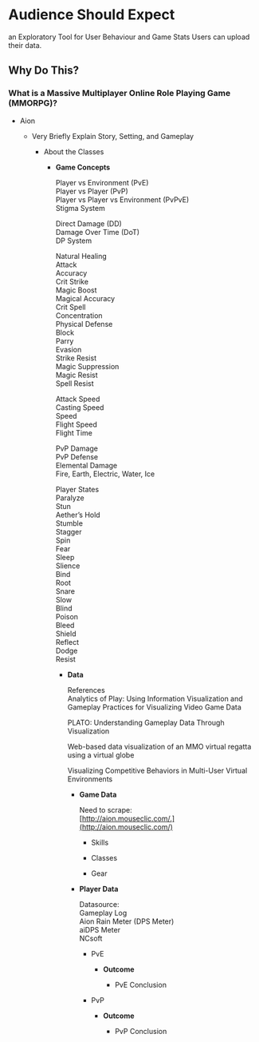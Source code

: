 # Audience Should Expect   
  an Exploratory Tool for User Behaviour and Game Stats
  Users can upload their data.
  


## Why Do This?

### What is a Massive Multiplayer Online Role Playing Game (MMORPG)?

- Aion

	- Very Briefly Explain Story, Setting, and Gameplay

		- About the Classes

			- **Game Concepts**  
			    
			  Player vs Environment (PvE)  
			  Player vs Player (PvP)  
			  Player vs Player vs Environment (PvPvE)  
			  Stigma System  
			    
			  Direct Damage (DD)  
			  Damage Over Time (DoT)  
			  DP System  
			    
			  Natural Healing  
			  Attack  
			  Accuracy  
			  Crit Strike  
			  Magic Boost  
			  Magical Accuracy  
			  Crit Spell  
			  Concentration  
			  Physical Defense  
			  Block  
			  Parry  
			  Evasion  
			  Strike Resist  
			  Magic Suppression  
			  Magic Resist  
			  Spell Resist  
			    
			  Attack Speed  
			  Casting Speed  
			  Speed  
			  Flight Speed  
			  Flight Time  
			    
			  PvP Damage  
			  PvP Defense  
			  Elemental Damage   
			  Fire, Earth, Electric, Water, Ice  
			    
			  Player States  
			  Paralyze  
			  Stun  
			  Aether’s Hold  
			  Stumble  
			  Stagger  
			  Spin  
			  Fear  
			  Sleep  
			  Slience  
			  Bind  
			  Root  
			  Snare  
			  Slow  
			  Blind  
			  Poison  
			  Bleed  
			  Shield  
			  Reflect  
			  Dodge  
			  Resist

				- **Data**  
				    
				  References  
				  Analytics of Play: Using Information Visualization and Gameplay Practices for Visualizing Video Game Data  
				    
				  PLATO: Understanding Gameplay Data Through Visualization  
				    
				  Web-based data visualization of an MMO virtual regatta using a virtual globe  
				    
				  Visualizing Competitive Behaviors in Multi-User Virtual Environments

					- **Game Data**  
					    
					  Need to scrape:  
					  [http://aion.mouseclic.com/.](http://aion.mouseclic.com/)

						- Skills

						- Classes

						- Gear

					- **Player Data**  
					    
					  Datasource:  
					  Gameplay Log  
					  Aion Rain Meter (DPS Meter)  
					  aiDPS Meter  
					  NCsoft

						- PvE

							- **Outcome**

								- PvE Conclusion

						- PvP

							- **Outcome**

								- PvP Conclusion

